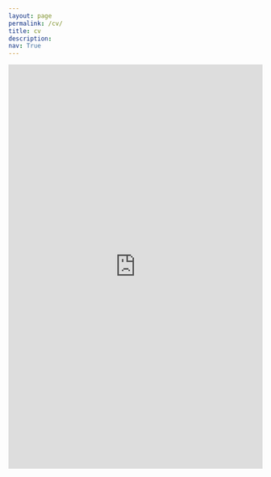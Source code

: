 ```yaml
---
layout: page
permalink: /cv/
title: cv
description:
nav: True
---
```


<embed src="https://odufva.github.io/assets/pdf/CV_Dufva_Dec2021.pdf" type="application/pdf" width="100%" height="800px"/>

